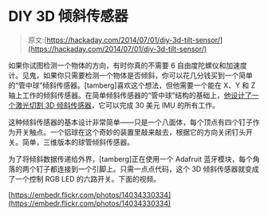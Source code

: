 # DIY 3D 倾斜传感器

> 原文:[https://hackaday.com/2014/07/01/diy-3d-tilt-sensor/](https://hackaday.com/2014/07/01/diy-3d-tilt-sensor/)

如果你试图检测一个物体的方向，有时你真的不需要 6 自由度陀螺仪和加速度计。见鬼，如果你只需要检测一个物体是否倾斜，你可以花几分钱买到一个简单的“管中球”倾斜传感器。[tamberg]喜欢这个想法，但他需要一个能在 X、Y 和 Z 轴上工作的倾斜传感器。在简单倾斜传感器的“管中球”结构的基础上，[他设计了一个激光切割 3D 倾斜传感器](http://hackaday.io/project/906)，它可以完成 30 美元 IMU 的所有工作。

这种倾斜传感器的基本设计非常简单——只是一个八面体，每个顶点有四个钉子作为开关触点。一个铝球在这个奇妙的装置里敲来敲去，根据它的方向关闭钉头开关。简单，三维版本的球管倾斜传感器。

为了将倾斜数据传递给外界，[tamberg]正在使用一个 Adafruit 蓝牙模块，每个角落的两个钉子都连接到一个引脚上。只需一点点代码，这个 3D 倾斜传感器就变成了一个控制 RGB LED 的六路开关。下面的视频。

[https://embedr.flickr.com/photos/14034330334](https://embedr.flickr.com/photos/14034330334)